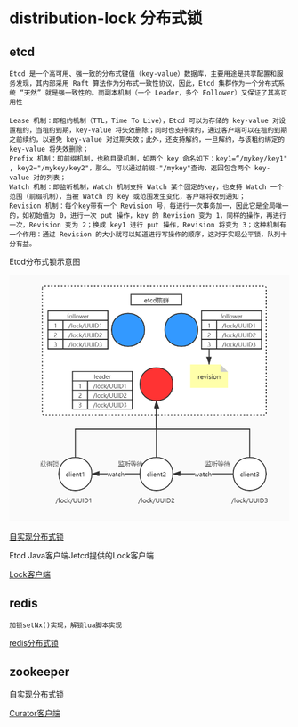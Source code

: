 # distribution-lock 分布式锁

## etcd

    Etcd 是一个高可用、强一致的分布式键值（key-value）数据库，主要用途是共享配置和服务发现，其内部采用 Raft 算法作为分布式一致性协议，因此，Etcd 集群作为一个分布式系统 “天然” 就是强一致性的。而副本机制（一个 Leader，多个 Follower）又保证了其高可用性
    
    Lease 机制：即租约机制（TTL，Time To Live），Etcd 可以为存储的 key-value 对设置租约，当租约到期，key-value 将失效删除；同时也支持续约，通过客户端可以在租约到期之前续约，以避免 key-value 对过期失效；此外，还支持解约，一旦解约，与该租约绑定的 key-value 将失效删除；
    Prefix 机制：即前缀机制，也称目录机制，如两个 key 命名如下：key1=“/mykey/key1" , key2="/mykey/key2"，那么，可以通过前缀-"/mykey"查询，返回包含两个 key-value 对的列表；
    Watch 机制：即监听机制，Watch 机制支持 Watch 某个固定的key，也支持 Watch 一个范围（前缀机制），当被 Watch 的 key 或范围发生变化，客户端将收到通知；
    Revision 机制：每个key带有一个 Revision 号，每进行一次事务加一，因此它是全局唯一的，如初始值为 0，进行一次 put 操作，key 的 Revision 变为 1，同样的操作，再进行一次，Revision 变为 2；换成 key1 进行 put 操作，Revision 将变为 3；这种机制有一个作用：通过 Revision 的大小就可以知道进行写操作的顺序，这对于实现公平锁，队列十分有益。
    
 Etcd分布式锁示意图
 
 ![Etcd分布式锁示意图](https://github.com/Xun-Zhou/distribution-lock/blob/master/etcd.jpg "Etcd分布式锁示意图")
 
 [自实现分布式锁](https://github.com/Xun-Zhou/distribution-lock/blob/master/src/main/java/com/lock/etcd/EtcdClient.java "自实现分布式锁")
 
 Etcd Java客户端Jetcd提供的Lock客户端
 
 [Lock客户端](https://github.com/Xun-Zhou/distribution-lock/blob/master/src/main/java/com/lock/etcd/EtcdLock.java "Lock客户端")

## redis

    加锁setNx()实现，解锁lua脚本实现

 [redis分布式锁](https://github.com/Xun-Zhou/distribution-lock/blob/master/src/main/java/com/lock/redis/RedisUtil.java "redis分布式锁")

## zookeeper

 [自实现分布式锁](https://github.com/Xun-Zhou/distribution-lock/blob/master/src/main/java/com/lock/zk/ZooLock.java "自实现分布式锁")
 
 [Curator客户端](https://github.com/Xun-Zhou/distribution-lock/blob/master/src/main/java/com/lock/zk/CuratorLock.java "CuratorL客户端")